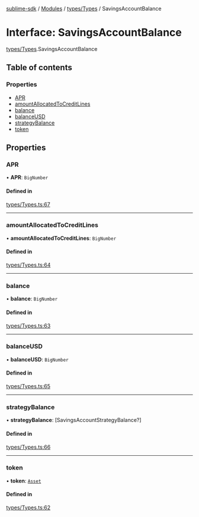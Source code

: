 [sublime-sdk](../README.md) / [Modules](../modules.md) / [types/Types](../modules/types_Types.md) / SavingsAccountBalance

# Interface: SavingsAccountBalance

[types/Types](../modules/types_Types.md).SavingsAccountBalance

## Table of contents

### Properties

- [APR](types_Types.SavingsAccountBalance.md#apr)
- [amountAllocatedToCreditLines](types_Types.SavingsAccountBalance.md#amountallocatedtocreditlines)
- [balance](types_Types.SavingsAccountBalance.md#balance)
- [balanceUSD](types_Types.SavingsAccountBalance.md#balanceusd)
- [strategyBalance](types_Types.SavingsAccountBalance.md#strategybalance)
- [token](types_Types.SavingsAccountBalance.md#token)

## Properties

### APR

• **APR**: `BigNumber`

#### Defined in

[types/Types.ts:67](https://github.com/akshay111meher/sublime-sdk/blob/f53141a/src/types/Types.ts#L67)

___

### amountAllocatedToCreditLines

• **amountAllocatedToCreditLines**: `BigNumber`

#### Defined in

[types/Types.ts:64](https://github.com/akshay111meher/sublime-sdk/blob/f53141a/src/types/Types.ts#L64)

___

### balance

• **balance**: `BigNumber`

#### Defined in

[types/Types.ts:63](https://github.com/akshay111meher/sublime-sdk/blob/f53141a/src/types/Types.ts#L63)

___

### balanceUSD

• **balanceUSD**: `BigNumber`

#### Defined in

[types/Types.ts:65](https://github.com/akshay111meher/sublime-sdk/blob/f53141a/src/types/Types.ts#L65)

___

### strategyBalance

• **strategyBalance**: [SavingsAccountStrategyBalance?]

#### Defined in

[types/Types.ts:66](https://github.com/akshay111meher/sublime-sdk/blob/f53141a/src/types/Types.ts#L66)

___

### token

• **token**: [`Asset`](types_Types.Asset.md)

#### Defined in

[types/Types.ts:62](https://github.com/akshay111meher/sublime-sdk/blob/f53141a/src/types/Types.ts#L62)
